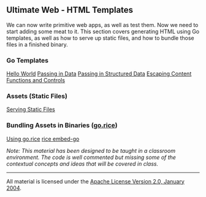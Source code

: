 ## Ultimate Web - HTML Templates
We can now write primitive web apps, as well as test them. Now we need to start adding some meat to it. This section covers generating HTML using Go templates, as well as how to serve up static files, and how to bundle those files in a finished binary.

### Go Templates

[Hello World](../../../topics/web/templates/example1/main.go)
[Passing in Data](../../../topics/web/templates/example2/main.go)
[Passing in Structured Data](../../../topics/web/templates/example3/main.go)
[Escaping Content](../../../topics/web/templates/example4/main.go)
[Functions and Controls](../../../topics/web/templates/example5/main.go)

### Assets (Static Files)

[Serving Static Files](../../../topics/web/templates/example6/main.go)

### Bundling Assets in Binaries ([go.rice](https://github.com/GeertJohan/go.rice))

[Using go.rice](../../../topics/web/templates/example7/main.go)
[rice embed-go](../../../topics/web/templates/example8/rice-box.go)

*Note: This material has been designed to be taught in a classroom environment. The code is well commented but missing some of the contextual concepts and ideas that will be covered in class.*

___
All material is licensed under the [Apache License Version 2.0, January 2004](http://www.apache.org/licenses/LICENSE-2.0).
